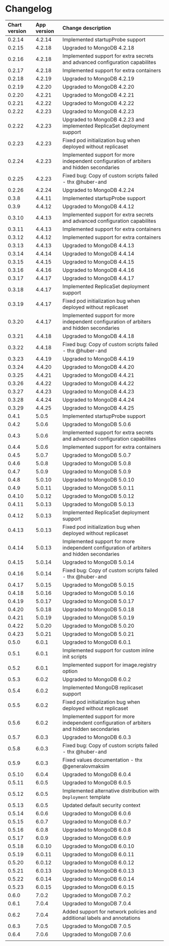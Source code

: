 # Changelog

| Chart version | App version | Change description |
| :------------ | :---------- | :----------------- |
| 0.2.14 | 4.2.14 | Implemented startupProbe support |
| 0.2.15 | 4.2.18 | Upgraded to MongoDB 4.2.18 |
| 0.2.16 | 4.2.18 | Implemented support for extra secrets and advanced configuration capabilites |
| 0.2.17 | 4.2.18 | Implemented support for extra containers |
| 0.2.18 | 4.2.19 | Upgraded to MongoDB 4.2.19 |
| 0.2.19 | 4.2.20 | Upgraded to MongoDB 4.2.20 |
| 0.2.20 | 4.2.21 | Upgraded to MongoDB 4.2.21 |
| 0.2.21 | 4.2.22 | Upgraded to MongoDB 4.2.22 |
| 0.2.22 | 4.2.23 | Upgraded to MongoDB 4.2.23 |
| 0.2.22 | 4.2.23 | Upgraded to MongoDB 4.2.23 and implemented ReplicaSet deployment support |
| 0.2.23 | 4.2.23 | Fixed pod initialization bug when deployed without replicaset |
| 0.2.24 | 4.2.23 | Implemented support for more independent configuration of arbiters and hidden secondaries |
| 0.2.25 | 4.2.23 | Fixed bug: Copy of custom scripts failed - thx @huber-and |
| 0.2.26 | 4.2.24 | Upgraded to MongoDB 4.2.24 |
| 0.3.8 | 4.4.11 | Implemented startupProbe support |
| 0.3.9 | 4.4.12 | Upgraded to MongoDB 4.4.12 |
| 0.3.10 | 4.4.13 | Implemented support for extra secrets and advanced configuration capabilites |
| 0.3.11 | 4.4.13 | Implemented support for extra containers |
| 0.3.12 | 4.4.12 | Implemented support for extra containers |
| 0.3.13 | 4.4.13 | Upgraded to MongoDB 4.4.13 |
| 0.3.14 | 4.4.14 | Upgraded to MongoDB 4.4.14 |
| 0.3.15 | 4.4.15 | Upgraded to MongoDB 4.4.15 |
| 0.3.16 | 4.4.16 | Upgraded to MongoDB 4.4.16 |
| 0.3.17 | 4.4.17 | Upgraded to MongoDB 4.4.17 |
| 0.3.18 | 4.4.17 | Implemented ReplicaSet deployment support |
| 0.3.19 | 4.4.17 | Fixed pod initialization bug when deployed without replicaset |
| 0.3.20 | 4.4.17 | Implemented support for more independent configuration of arbiters and hidden secondaries |
| 0.3.21 | 4.4.18 | Upgraded to MongoDB 4.4.18 |
| 0.3.22 | 4.4.18 | Fixed bug: Copy of custom scripts failed - thx @huber-and |
| 0.3.23 | 4.4.19 | Upgraded to MongoDB 4.4.19 |
| 0.3.24 | 4.4.20 | Upgraded to MongoDB 4.4.20 |
| 0.3.25 | 4.4.21 | Upgraded to MongoDB 4.4.21 |
| 0.3.26 | 4.4.22 | Upgraded to MongoDB 4.4.22 |
| 0.3.27 | 4.4.23 | Upgraded to MongoDB 4.4.23 |
| 0.3.28 | 4.4.24 | Upgraded to MongoDB 4.4.24 |
| 0.3.29 | 4.4.25 | Upgraded to MongoDB 4.4.25 |
| 0.4.1 | 5.0.5 | Implemented startupProbe support |
| 0.4.2 | 5.0.6 | Upgraded to MongoDB 5.0.6 |
| 0.4.3 | 5.0.6 | Implemented support for extra secrets and advanced configuration capabilites |
| 0.4.4 | 5.0.6 | Implemented support for extra containers |
| 0.4.5 | 5.0.7 | Upgraded to MongoDB 5.0.7 |
| 0.4.6 | 5.0.8 | Upgraded to MongoDB 5.0.8 |
| 0.4.7 | 5.0.9 | Upgraded to MongoDB 5.0.9 |
| 0.4.8 | 5.0.10 | Upgraded to MongoDB 5.0.10 |
| 0.4.9 | 5.0.11 | Upgraded to MongoDB 5.0.11 |
| 0.4.10 | 5.0.12 | Upgraded to MongoDB 5.0.12 |
| 0.4.11 | 5.0.13 | Upgraded to MongoDB 5.0.13 |
| 0.4.12 | 5.0.13 | Implemented ReplicaSet deployment support |
| 0.4.13 | 5.0.13 | Fixed pod initialization bug when deployed without replicaset |
| 0.4.14 | 5.0.13 | Implemented support for more independent configuration of arbiters and hidden secondaries |
| 0.4.15 | 5.0.14 | Upgraded to MongoDB 5.0.14 |
| 0.4.16 | 5.0.14 | Fixed bug: Copy of custom scripts failed - thx @huber-and |
| 0.4.17 | 5.0.15 | Upgraded to MongoDB 5.0.15 |
| 0.4.18 | 5.0.16 | Upgraded to MongoDB 5.0.16 |
| 0.4.19 | 5.0.17 | Upgraded to MongoDB 5.0.17 |
| 0.4.20 | 5.0.18 | Upgraded to MongoDB 5.0.18 |
| 0.4.21 | 5.0.19 | Upgraded to MongoDB 5.0.19 |
| 0.4.22 | 5.0.20 | Upgraded to MongoDB 5.0.20 |
| 0.4.23 | 5.0.21 | Upgraded to MongoDB 5.0.21 |
| 0.5.0 | 6.0.1 | Upgraded to MongoDB 6.0.1 |
| 0.5.1 | 6.0.1 | Implemented support for custom inline init scripts |
| 0.5.2 | 6.0.1 | Implemented support for image.registry option |
| 0.5.3 | 6.0.2 | Upgraded to MongoDB 6.0.2 |
| 0.5.4 | 6.0.2 | Implemented MongoDB replicaset support |
| 0.5.5 | 6.0.2 | Fixed pod initialization bug when deployed without replicaset |
| 0.5.6 | 6.0.2 | Implemented support for more independent configuration of arbiters and hidden secondaries |
| 0.5.7 | 6.0.3 | Upgraded to MongoDB 6.0.3 |
| 0.5.8 | 6.0.3 | Fixed bug: Copy of custom scripts failed - thx @huber-and |
| 0.5.9 | 6.0.3 | Fixed values documentation - thx @generalovmaksim |
| 0.5.10 | 6.0.4 | Upgraded to MongoDB 6.0.4 |
| 0.5.11 | 6.0.5 | Upgraded to MongoDB 6.0.5 |
| 0.5.12 | 6.0.5 | Implemented alternative distribution with `Deployment` template |
| 0.5.13 | 6.0.5 | Updated default security context |
| 0.5.14 | 6.0.6 | Upgraded to MongoDB 6.0.6 |
| 0.5.15 | 6.0.7 | Upgraded to MongoDB 6.0.7 |
| 0.5.16 | 6.0.8 | Upgraded to MongoDB 6.0.8 |
| 0.5.17 | 6.0.9 | Upgraded to MongoDB 6.0.9 |
| 0.5.18 | 6.0.10 | Upgraded to MongoDB 6.0.10 |
| 0.5.19 | 6.0.11 | Upgraded to MongoDB 6.0.11 |
| 0.5.20 | 6.0.12 | Upgraded to MongoDB 6.0.12 |
| 0.5.21 | 6.0.13 | Upgraded to MongoDB 6.0.13 |
| 0.5.22 | 6.0.14 | Upgraded to MongoDB 6.0.14 |
| 0.5.23 | 6.0.15 | Upgraded to MongoDB 6.0.15 |
| 0.6.0 | 7.0.2 | Upgraded to MongoDB 7.0.2 |
| 0.6.1 | 7.0.4 | Upgraded to MongoDB 7.0.4 |
| 0.6.2 | 7.0.4 | Added support for network policies and additional labels and annotations |
| 0.6.3 | 7.0.5 | Upgraded to MongoDB 7.0.5 |
| 0.6.4 | 7.0.6 | Upgraded to MongoDB 7.0.6 |
| | | |
